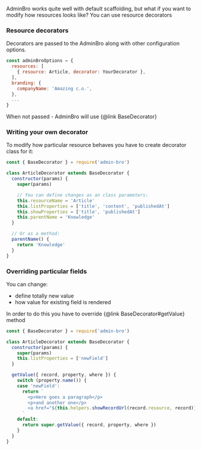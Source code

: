 AdminBro works quite well with default scaffolding, but what if you want to modify how resources looks like?
You can use resource decorators

### Resource decorators

Decorators are passed to the AdminBro along with other configuration options.

```javascript
const adminBroOptions = {
  resources: [
    { resource: Article, decorator: YourDecorator },
  ],
  branding: {
    companyName: 'Amazing c.o.',
  },
  ...
}
```

When not passed - AdminBro will use {@link BaseDecorator}

### Writing your own decorator

To modify how particular resource behaves you have to create decorator class for it:

```javascript
const { BaseDecorator } = require('admin-bro')

class ArticleDecorator extends BaseDecorator {
  constructor(params) {
    super(params)

    // You can define changes as an class parameters:
    this.resourceName = 'Article'
    this.listProperties = ['title', 'content', 'publishedAt']
    this.showProperties = ['title', 'publishedAt']
    this.parentName = 'Knowledge'
  }

  // Or as a method:
  parentName() {
    return 'Knowledge'
  }
}
```

### Overriding particular fields

You can change:

* define totally new value
* how value for existing field is rendered

In order to do this you have to override {@link BaseDecorator#getValue} method

```javascript
const { BaseDecorator } = require('admin-bro')

class ArticleDecorator extends BaseDecorator {
  constructor(params) {
    super(params)
    this.listProperties = ['newField']
  }

  getValue({ record, property, where }) {
    switch (property.name()) {
    case 'newField':
      return `
        <p>Here goes a paragraph</p>
        <p>and another one</p>
        <a href="${this.helpers.showRecordUrl(record.resource, record)}">Link somewere</>
      `
    default:
      return super.getValue({ record, property, where })
    }
  }
}
```

